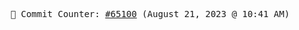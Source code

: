 <p align="center">
    <samp>
        📮 Commit Counter: <a href="https://github.com/Javascript-void0/Javascript-void0/commits/main">#65100</a> (August 21, 2023 @ 10:41 AM)
    </samp>
</p>